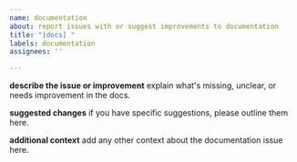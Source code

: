 ```yaml
---
name: documentation
about: report issues with or suggest improvements to documentation
title: "[docs] "
labels: documentation
assignees: ''

---
```


**describe the issue or improvement**
explain what's missing, unclear, or needs improvement in the docs.

**suggested changes**
if you have specific suggestions, please outline them here.

**additional context**
add any other context about the documentation issue here.